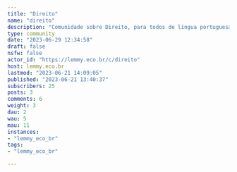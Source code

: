 ```yaml
---
title: "Direito" 
name: "direito"
description: "Comunidade sobre Direito, para todos de língua portuguesa"
type: community
date: "2023-06-29 12:34:58"
draft: false
nsfw: false
actor_id: "https://lemmy.eco.br/c/direito"
host: lemmy.eco.br
lastmod: "2023-06-21 14:09:05"
published: "2023-06-21 13:40:37"
subscribers: 25
posts: 3
comments: 6
weight: 3
dau: 2
wau: 5
mau: 11
instances:
- "lemmy_eco_br"
tags: 
- "lemmy_eco_br"

---
```

